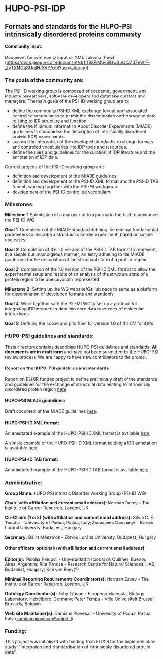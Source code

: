 # HUPO-PSI-IDP
## Formats and standards for the HUPO-PSI intrinsically disordered proteins community

#### Community input:
Document for community input on XML schema [here] (https://docs.google.com/document/d/1rfB3FiM6vSIGw3bQtQZdZeVhF-_fvTXMOu8UqdNfXdY/edit?usp=sharing)

### The goals of the community are:
The PSI-ID working group is composed of academic, government, and industry researchers, software developers and database curators and managers. The main goals of the PSI-ID working group are to:
* define the community PSI-ID XML exchange format and associated controlled vocabularies to permit the dissemination and storage of data relating to IDR structure and function.
* define the Minimum Information About Disorder Experiments (MIADE) guidelines to standardise the description of intrinsically disordered protein (IDP) experiments.
* support the integration of the developed standards, exchange formats and controlled vocabularies into IDP tools and resources.
* define the rules and guidelines for the curation of IDP literature and the annotation of IDP data.

Current projects of the PSI-ID working group are:
* definition and development of the MIADE guidelines.
* definition and development of the PSI-ID XML format and the PSI-ID TAB format, working together with the PSI-MI workgroup.
* development of the PSI-ID controlled vocabulary.

### Milestones:
**Milestone 1** Submission of a manuscript to a journal in the field to announce the PSI-ID WG

**Goal 1:** Completion of the MIADE standard defining the minimal fundamental parameters to describe a structural disorder experiment, based on simple use cases

**Goal 2:** Completion of the 1.0 version of the PSI-ID TAB format to represent, in a simple but unambiguous manner, an entry adhering to the MIADE guidelines for the description of the structural state of a protein region

**Goal 3:** Completion of the 1.0 version of the PSI-ID XML format to allow the experimental setup and results of an analysis of the structure state of a protein region to be unequivocally represented

**Milestone 2:** Setting up the WG website/GitHub page to serve as a platform for dissemination of developed formats and standards

**Goal 4:** Work together with the PSI-MI WG to set up a protocol for integrating IDP interaction data into core data resources of molecular interactions

**Goal 5:** Defining the scope and priorities for version 1.0 of the CV for IDPs

### HUPO-PSI guidelines and standards:
Thsis directory contains describing HUPO-PSI guidelines and standards. **All documents are in draft form** and have not been submitted by the HUPO-PSI review process. We are happy to have new contriibutors to the project.

#### Report on the HUPO-PSI guidelines and standards:
Report on ELIXIR funded project to define preliminary draft of the standards and guidelines for the exchange of structural data relating to intrinsically disordered protein region [here](https://docs.google.com/document/d/1vVGQ40wyZAT27CBaWFdg2FTJK-AoAfPo2b1H-Uk6Fgo/edit?usp=sharing).

#### HUPO-PSI MIADE guidelines:
Draft document of the MIADE guidelines [here](https://docs.google.com/document/d/1SK7UvZrpg6KQkkXpcN90Pipqhyc_DdoUNHTWxnX0H-M/edit?ts=60016618).

#### HUPO-PSI-ID XML format:
An annotated example of the HUPO-PSI-ID XML format is available [here](./formats/xml/HUPO-PSI-ID_XML_format_full_annotated.xml)

A simple example of the HUPO-PSI-ID XML format holding a IDR annotation is available [here](./formats/xml/examples/HUPO-PSI-ID_XML_format_compact_NFAT_example.xml)

#### HUPO-PSI-ID TAB format:
An annotated example of the HUPO-PSI-ID TAB format is available [here](./formats/tab/HUPO-PSI-ID_TAB_format.xlsx)

### Administrative:
**Group Name:** HUPO PSI Intrinsic Disorder Working Group (PSI-ID WG)

**Chair (with affiliation and current email address):** Norman Davey - The Institute of Cancer Research, London, UK 

**Co-Chairs (1 or 2) (with affiliation and current email address):** Silvio C. E. Tosatto - University of Padua, Padua, Italy; Zsuzsanna Dosztányi - Eötvös Loránd University, Budapest, Hungary

**Secretary:** Bálint Mészáros - Eötvös Loránd University, Budapest, Hungary

#### Other officers (optional) (with affiliation and current email address):
**Editor(s):** Nicolás Palopoli - Universidad Nacional de Quilmes, Buenos Aires, Argentina; Rita Pancsa - Research Centre for Natural Sciences, HAS, Budapest, Hungary; Kim van Roey(?)

**Minimal Reporting Requirements Coordinator(s):** Norman Davey - The Institute of Cancer Research, London, UK 

**Ontology Coordinator(s):** Toby Gibson - European Molecular Biology Laboratory, Heidelberg, Germany; Peter Tompa - Vrije Universiteit Brussel, Brussels, Belgium

**Web site Maintainer(s):** Damiano Piovesan - University of Padua, Padua, Italy (damiano.piovesan@unipd.it)

### Funding:
This project was initialised with funding from ELIXIR for the implementation study: “Integration and standardisation of intrinsically disordered protein data”.

